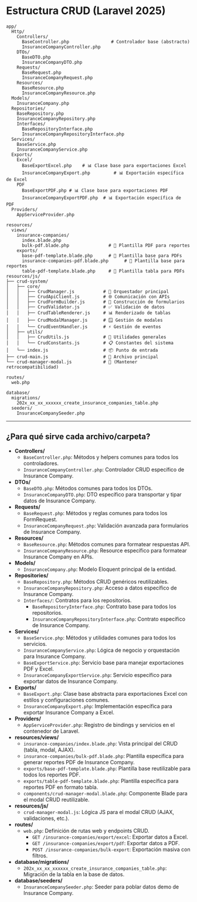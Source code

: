 # Estructura CRUD (Laravel 2025)

```
app/
  Http/
    Controllers/
      BaseController.php                # Controlador base (abstracto)
      InsuranceCompanyController.php
    DTOs/
      BaseDTO.php
      InsuranceCompanyDTO.php
    Requests/
      BaseRequest.php
      InsuranceCompanyRequest.php
    Resources/
      BaseResource.php
      InsuranceCompanyResource.php
  Models/
    InsuranceCompany.php
  Repositories/
    BaseRepository.php
    InsuranceCompanyRepository.php
    Interfaces/
      BaseRepositoryInterface.php
      InsuranceCompanyRepositoryInterface.php
  Services/
    BaseService.php
    InsuranceCompanyService.php
  Exports/
    Excel/
      BaseExportExcel.php    # 📊 Clase base para exportaciones Excel
      InsuranceCompanyExport.php         # 📊 Exportación específica de Excel
    PDF
      BaseExportPDF.php # 📊 Clase base para exportaciones PDF
      InsuranceCompanyExportPDF.php  # 📊 Exportación específica de PDF
  Providers/
    AppServiceProvider.php

resources/
  views/
    insurance-companies/
      index.blade.php
      bulk-pdf.blade.php               # 📄 Plantilla PDF para reportes
    exports/
      base-pdf-template.blade.php      # 📄 Plantilla base para PDFs
      insurance-companies-pdf.blade.php      # 📄 Plantilla base para reportes
      table-pdf-template.blade.php     # 📄 Plantilla tabla para PDFs
resources/js/
├── crud-system/
│   ├── core/
│   │   ├── CrudManager.js           # 🎯 Orquestador principal
│   │   ├── CrudApiClient.js         # 🌐 Comunicación con APIs
│   │   ├── CrudFormBuilder.js       # 📝 Construcción de formularios
│   │   ├── CrudValidator.js         # ✅ Validación de datos
│   │   ├── CrudTableRenderer.js     # 📊 Renderizado de tablas
│   │   ├── CrudModalManager.js      # 🪟 Gestión de modales
│   │   └── CrudEventHandler.js      # ⚡ Gestión de eventos
│   ├── utils/
│   │   ├── CrudUtils.js             # 🔧 Utilidades generales
│   │   └── CrudConstants.js         # 📋 Constantes del sistema
│   └── index.js                     # 📦 Punto de entrada
├── crud-main.js                     # 🚀 Archivo principal
└── crud-manager-modal.js            # 🔄 (Mantener retrocompatibilidad)

routes/
  web.php

database/
  migrations/
    202x_xx_xx_xxxxxx_create_insurance_companies_table.php
  seeders/
    InsuranceCompanySeeder.php
```

---

## ¿Para qué sirve cada archivo/carpeta?

-   **Controllers/**
    -   `BaseController.php`: Métodos y helpers comunes para todos los controladores.
    -   `InsuranceCompanyController.php`: Controlador CRUD específico de Insurance Company.
-   **DTOs/**
    -   `BaseDTO.php`: Métodos comunes para todos los DTOs.
    -   `InsuranceCompanyDTO.php`: DTO específico para transportar y tipar datos de Insurance Company.
-   **Requests/**
    -   `BaseRequest.php`: Métodos y reglas comunes para todos los FormRequest.
    -   `InsuranceCompanyRequest.php`: Validación avanzada para formularios de Insurance Company.
-   **Resources/**
    -   `BaseResource.php`: Métodos comunes para formatear respuestas API.
    -   `InsuranceCompanyResource.php`: Resource específico para formatear Insurance Company en APIs.
-   **Models/**
    -   `InsuranceCompany.php`: Modelo Eloquent principal de la entidad.
-   **Repositories/**
    -   `BaseRepository.php`: Métodos CRUD genéricos reutilizables.
    -   `InsuranceCompanyRepository.php`: Acceso a datos específico de Insurance Company.
    -   `Interfaces/`: Contratos para los repositorios.
        -   `BaseRepositoryInterface.php`: Contrato base para todos los repositorios.
        -   `InsuranceCompanyRepositoryInterface.php`: Contrato específico de Insurance Company.
-   **Services/**
    -   `BaseService.php`: Métodos y utilidades comunes para todos los servicios.
    -   `InsuranceCompanyService.php`: Lógica de negocio y orquestación para Insurance Company.
    -   `BaseExportService.php`: Servicio base para manejar exportaciones PDF y Excel.
    -   `InsuranceCompanyExportService.php`: Servicio específico para exportar datos de Insurance Company.
-   **Exports/**
    -   `BaseExport.php`: Clase base abstracta para exportaciones Excel con estilos y configuraciones comunes.
    -   `InsuranceCompanyExport.php`: Implementación específica para exportar Insurance Company a Excel.
-   **Providers/**
    -   `AppServiceProvider.php`: Registro de bindings y servicios en el contenedor de Laravel.
-   **resources/views/**
    -   `insurance-companies/index.blade.php`: Vista principal del CRUD (tabla, modal, AJAX).
    -   `insurance-companies/bulk-pdf.blade.php`: Plantilla específica para generar reportes PDF de Insurance Company.
    -   `exports/base-pdf-template.blade.php`: Plantilla base reutilizable para todos los reportes PDF.
    -   `exports/table-pdf-template.blade.php`: Plantilla específica para reportes PDF en formato tabla.
    -   `components/crud-manager-modal.blade.php`: Componente Blade para el modal CRUD reutilizable.
-   **resources/js/**
    -   `crud-manager-modal.js`: Lógica JS para el modal CRUD (AJAX, validaciones, etc.).
-   **routes/**
    -   `web.php`: Definición de rutas web y endpoints CRUD.
        -   `GET /insurance-companies/export/excel`: Exportar datos a Excel.
        -   `GET /insurance-companies/export/pdf`: Exportar datos a PDF.
        -   `POST /insurance-companies/bulk-export`: Exportación masiva con filtros.
-   **database/migrations/**
    -   `202x_xx_xx_xxxxxx_create_insurance_companies_table.php`: Migración de la tabla en la base de datos.
-   **database/seeders/**
    -   `InsuranceCompanySeeder.php`: Seeder para poblar datos demo de Insurance Company.
